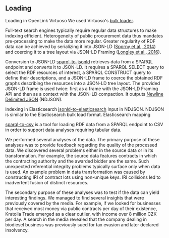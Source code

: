 ## Loading

Loading in OpenLink Virtuoso
We used Virtuoso's [bulk loader](https://virtuoso.openlinksw.com/dataspace/doc/dav/wiki/Main/VirtBulkRDFLoader).

Full-text search engines typically require regular data structures to make indexing efficient.
Heterogeneity of public procurement data thus mandates pre-processing to make the data more regular.
Greater regularity of RDF data can be achieved by serializing it into JSON-LD ([Sporny et al., 2014](#Sporny2014)) and coercing it to a tree layout via JSON-LD Framing ([Longley et al., 2016](#Longley2016)).

Conversion to JSON-LD
[sparql-to-jsonld](https://github.com/jindrichmynarz/sparql-to-jsonld) retrieves data from a SPARQL endpoint and converts it to JSON-LD.
It requires a SPARQL SELECT query to select the RDF resources of interest, a SPARQL CONSTRUCT query to define their descriptions, and a JSON-LD frame to coerce the obtained RDF graphs describing the resources into a JSON-LD tree layout.
The provided JSON-LD frame is used twice: first as a frame with the JSON-LD Framing API and then as a context with the JSON-LD compaction.
It outputs [Newline Delimited JSON](http://ndjson.org) (NDJSON).

Indexing in Elasticsearch
[jsonld-to-elasticsearch](https://github.com/jindrichmynarz/jsonld-to-elasticsearch)
Input in NDJSON. NDJSON is similar to the Elasticsearch bulk load format.
Elasticsearch mapping

<!--
TODO: What storage mechanism is used for RESCAL?
-->

[sparql-to-csv](https://github.com/jindrichmynarz/sparql-to-csv) is a tool for loading RDF data from a SPARQL endpoint to CSV in order to support data analyses requiring tabular data.

We performed several analyses of the data.
The primary purpose of these analyses was to provide feedback regarding the quality of the processed data.
We discovered several problems either in the source data or in its transformation.
For example, the source data features contracts in which the contracting authority and the awarded bidder are the same.
Such unexpected referential integrity problems typically surface only when data is used.
An example problem in data transformation was caused by constructing IRI of contract lots using non-unique keys.
IRI collisions led to inadvertent fusion of distinct resources.

The secondary purpose of these analyses was to test if the data can yield interesting findings.
We managed to find several insights that were previously covered by the media.
For example, if we looked for businesses that received most money via public contracts per day of their existence, Kratolia Trade emerged as a clear outlier, with income over 8 million CZK per day.
A search in the media revealed that the company dealing in biodiesel business was previously sued for tax evasion and later declared insolvency.
